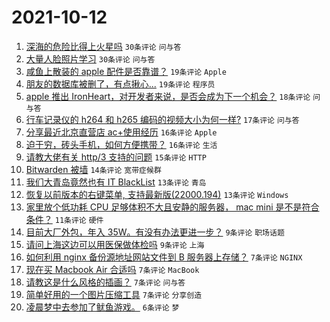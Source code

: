 # 2021-10-12

1. [深海的危险比得上火星吗](https://www.v2ex.com/t/807210) `30条评论` `问与答`
1. [大量人脸照片学习](https://www.v2ex.com/t/807214) `30条评论` `问与答`
1. [咸鱼上散装的 apple 配件是否靠谱？](https://www.v2ex.com/t/807234) `19条评论` `Apple`
1. [朋友的数据库被删了，有点揪心...](https://www.v2ex.com/t/807226) `19条评论` `程序员`
1. [apple 推出 IronHeart，对开发者来说，是否会成为下一个机会？](https://www.v2ex.com/t/807191) `18条评论` `问与答`
1. [行车记录仪的 h264 和 h265 编码的视频大小为何一样?](https://www.v2ex.com/t/807217) `17条评论` `问与答`
1. [分享最近北京直营店 ac+使用经历](https://www.v2ex.com/t/807236) `16条评论` `Apple`
1. [迫于穷，砖头手机，如何方便携带？](https://www.v2ex.com/t/807202) `16条评论` `生活`
1. [请教大佬有关 http/3 支持的问题](https://www.v2ex.com/t/807196) `15条评论` `HTTP`
1. [Bitwarden 被墙](https://www.v2ex.com/t/807213) `14条评论` `宽带症候群`
1. [我们大青岛竟然也有 IT BlackList](https://www.v2ex.com/t/807208) `13条评论` `青岛`
1. [恢复以前版本的右键菜单, 支持最新版(22000.194)](https://www.v2ex.com/t/807197) `13条评论` `Windows`
1. [家里放个低功耗 CPU 足够体积不大且安静的服务器， mac mini 是不是符合条件？](https://www.v2ex.com/t/807240) `11条评论` `硬件`
1. [目前大厂外包，年入 35W。有没有办法更进一步？](https://www.v2ex.com/t/807238) `9条评论` `职场话题`
1. [请问上海这边可以用医保做体检吗](https://www.v2ex.com/t/807205) `9条评论` `上海`
1. [如何利用 nginx 备份源地址网站文件到 B 服务器上存储？](https://www.v2ex.com/t/807224) `7条评论` `NGINX`
1. [现在买 Macbook Air 合适吗](https://www.v2ex.com/t/807222) `7条评论` `MacBook`
1. [请教这是什么风格的插画？](https://www.v2ex.com/t/807209) `7条评论` `问与答`
1. [简单好用的一个图片压缩工具](https://www.v2ex.com/t/807207) `7条评论` `分享创造`
1. [凌晨梦中去参加了鱿鱼游戏。](https://www.v2ex.com/t/807229) `6条评论` `梦`

